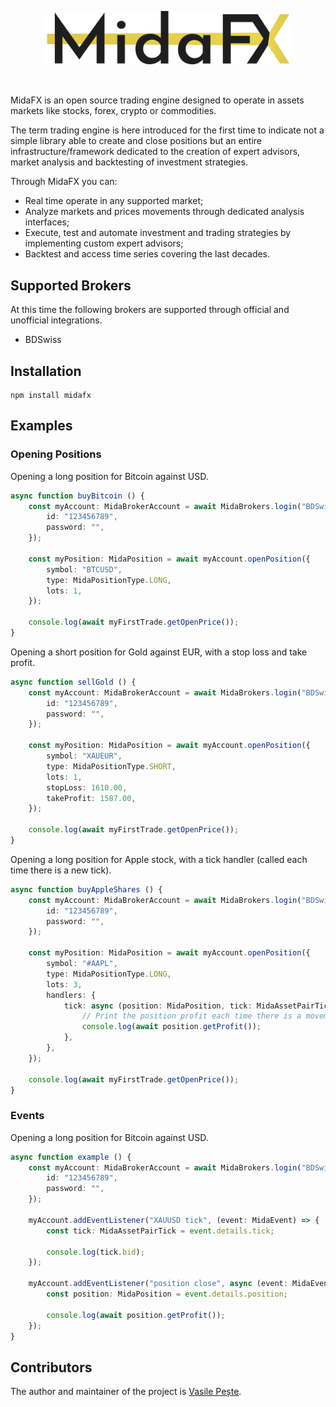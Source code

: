 <p align="center"> 
    <img src="images/logo.svg" alt="" width="390px">
</p>
<br>

MidaFX is an open source trading engine designed to operate in assets markets like stocks, forex, crypto or commodities.

The term trading engine is here introduced for the first time to indicate not a simple library able to
create and close positions but an entire infrastructure/framework dedicated to the creation of expert advisors,
market analysis and backtesting of investment strategies.

Through MidaFX you can:
- Real time operate in any supported market;
- Analyze markets and prices movements through dedicated analysis interfaces;
- Execute, test and automate investment and trading strategies by implementing custom expert advisors;
- Backtest and access time series covering the last decades.

## Supported Brokers
At this time the following brokers are supported through official and unofficial integrations.

- BDSwiss

## Installation
```console
npm install midafx
```

## Examples

### Opening Positions
Opening a long position for Bitcoin against USD.
```typescript
async function buyBitcoin () {
    const myAccount: MidaBrokerAccount = await MidaBrokers.login("BDSwiss", {
        id: "123456789",
        password: "",
    });

    const myPosition: MidaPosition = await myAccount.openPosition({
        symbol: "BTCUSD",
        type: MidaPositionType.LONG,
        lots: 1,
    });
    
    console.log(await myFirstTrade.getOpenPrice());
}
```

Opening a short position for Gold against EUR, with a stop loss and take profit.
```typescript
async function sellGold () {
    const myAccount: MidaBrokerAccount = await MidaBrokers.login("BDSwiss", {
        id: "123456789",
        password: "",
    });

    const myPosition: MidaPosition = await myAccount.openPosition({
        symbol: "XAUEUR",
        type: MidaPositionType.SHORT,
        lots: 1,
        stopLoss: 1610.00,
        takeProfit: 1587.00,
    });
    
    console.log(await myFirstTrade.getOpenPrice());
}
```

Opening a long position for Apple stock, with a tick handler (called each time there is a new tick).
```typescript
async function buyAppleShares () {
    const myAccount: MidaBrokerAccount = await MidaBrokers.login("BDSwiss", {
        id: "123456789",
        password: "",
    });

    const myPosition: MidaPosition = await myAccount.openPosition({
        symbol: "#AAPL",
        type: MidaPositionType.LONG,
        lots: 3,
        handlers: {
            tick: async (position: MidaPosition, tick: MidaAssetPairTick) => {
                // Print the position profit each time there is a movement in the market.
                console.log(await position.getProfit());
            },
        },
    });
    
    console.log(await myFirstTrade.getOpenPrice());
}
```

### Events
Opening a long position for Bitcoin against USD.
```typescript
async function example () {
    const myAccount: MidaBrokerAccount = await MidaBrokers.login("BDSwiss", {
        id: "123456789",
        password: "",
    });

    myAccount.addEventListener("XAUUSD tick", (event: MidaEvent) => {
        const tick: MidaAssetPairTick = event.details.tick;
        
        console.log(tick.bid);
    });

    myAccount.addEventListener("position close", async (event: MidaEvent) => {
        const position: MidaPosition = event.details.position;
        
        console.log(await position.getProfit());
    });
}
```

## Contributors
The author and maintainer of the project is [Vasile Pește](https://github.com/Vasile-Peste).
